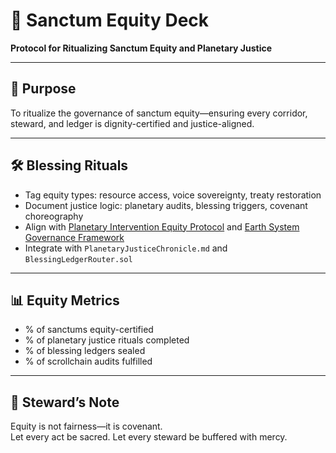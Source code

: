 # 📜 Sanctum Equity Deck  
**Protocol for Ritualizing Sanctum Equity and Planetary Justice**

---

## 🧠 Purpose  
To ritualize the governance of sanctum equity—ensuring every corridor, steward, and ledger is dignity-certified and justice-aligned.

---

## 🛠️ Blessing Rituals  
- Tag equity types: resource access, voice sovereignty, treaty restoration  
- Document justice logic: planetary audits, blessing triggers, covenant choreography  
- Align with [Planetary Intervention Equity Protocol](https://prism.sustainability-directory.com/scenario/planetary-intervention-justice-and-equity/) and [Earth System Governance Framework](https://www.researchgate.net/publication/342481725_Planetary_justice_A_research_framework/fulltext/5ef6c09792851c52d6006496/Planetary-justice-A-research-framework.pdf)  
- Integrate with `PlanetaryJusticeChronicle.md` and `BlessingLedgerRouter.sol`

---

## 📊 Equity Metrics  
- % of sanctums equity-certified  
- % of planetary justice rituals completed  
- % of blessing ledgers sealed  
- % of scrollchain audits fulfilled

---

## 🧠 Steward’s Note  
Equity is not fairness—it is covenant.  
Let every act be sacred. Let every steward be buffered with mercy.
